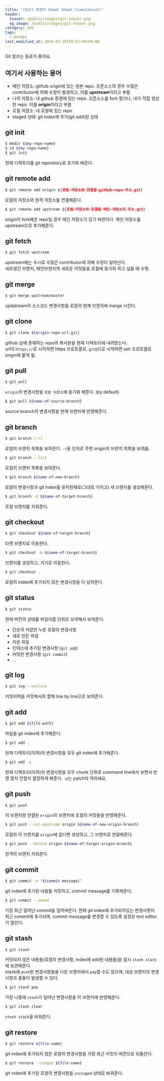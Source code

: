 ```yaml
---
title: "[Git] 명령어 Cheat Sheet (cumulative)"
header:
  teaser: /public/images/git-teaser.png
  og_image: /public/images/git-teaser.png
category: web
tags:
  - DevOps
last_modified_at: 2024-03-10T19:51:00+09:00
---
```


Git 잘쓰는 동료가 좋아요.

## 여기서 사용하는 용어

- 메인 저장소: github origin에 있는 원본 repo. 오픈소스의 경우 수많은 contributor에 의해 수정이 발생하고, 이를 **upstream**이라고 부름
- 나의 저장소: 내 github 환경에 있는 repo. 오픈소스를 fork 했거나, 내가 직접 생성한 repo. 이를 **origin**이라고 부름
- 로컬 저장소: 내 로컬에 있는 repo
- staged 상태: git index에 추가(git add)된 상태

## git init

```bash
$ mkdir ${my-repo-name}
$ cd ${my-repo-name}
$ git init
```

현재 디렉토리를 git repository로 초기화 해준다.

## git remote add

```bash
$ git remote add origin ${로컬-저장소와-연결할-github-repo-주소.git}
```

로컬의 저장소와 원격 저장소를 연결해준다.

```bash
$ git remote add upstream ${로컬-저장소와-연결할-메인-저장소의-주소.git}
```

origin이 fork해온 repo일 경우 메인 저장소가 있기 마련이다. 메인 저장소를 upstream으로 추가해준다.

## git fetch

```bash
$ git fetch upstream
```

upstream에는 수시로 수많은 contributor에 의해 수정이 일어난다.  
새로생긴 브랜치, 메인브렌치의 새로운 커밋들을 로컬에 동기화 하고 싶을 때 수행.

## git merge

```bash
$ git merge upstream/master
```

updatream의 소스코드 변경사항을 로컬의 현재 브랜치에 merge 시킨다.

## git clone

```bash
$ git clone ${origin-repo-url.git}
```

github 상에 존재하는 repo의 복사본을 현재 디렉토리에 내려받는다.  
url이 `https://`로 시작하면 https 프로토콜로, `git@`으로 시작하면 ssh 프로토콜로 origin에 붙게 됨.

## git pull

```bash
$ git pull
```

`origin`의 변경사항을 `로컬 저장소`에 동기화 해준다. (by default)

```bash
$ git pull ${name-of-source-branch}
```

source branch의 변경사항을 현재 브랜치에 반영해준다.

## git branch

```bash
$ git branch [-r]
```

로컬의 브랜치 목록을 보여준다. `-r`을 인자로 주면 origin의 브랜치 목록을 보여줌.

```bash
$ git branch --list
```

로컬의 브랜치 목록을 보여준다.

```bash
$ git branch ${name-of-new-branch}
```

로컬의 변경사항과 git index를 유지한채로(그대로 가지고) 새 브랜치를 생성해준다.

```bash
$ git branch -d ${name-of-target-branch}
```

로컬 브랜치를 지워준다.

## git checkout

```bash
$ git checkout ${name-of-target-branch}
```

타켓 브랜치로 이동한다.

```bash
$ git checkout -b ${name-of-target-branch}
```

브랜치를 생성하고, 거기로 이동한다.

```bash
$ git checkout .
```

로컬의 index에 추가되지 않은 변경사항을 다 날려준다.

## git status

```bash
$ git status
```

현재 버전의 상태를 파일이름 단위로 요약해서 보여준다.

- 단순히 저장만 누른 로컬의 변경사항
- 새로 만든 파일
- 지운 파일
- 인덱스에 추가된 변경사항 (`git add`)
- 커밋한 변경사항 (`git commit`)
- ...

## git log

```bash
$ git log --oneline
```

커밋이력을 커밋해시와 함께 line by line으로 보여준다.

## git add

```bash
$ git add ${file-path}
```

파일을 git index에 추가해준다.

```bash
$ git add .
```

현재 디렉토리(이하)의 변경사항을 모두 git index에 추가해준다.

```bash
$ git add -p
```

현재 디렉토리(이하)의 변경사항을 모두 chunk 단위로 command line에서 보면서 반영 할지 안할지 결정하게 해준다. `-p`는 patch의 약자에요.

## git push

```bash
$ git push
```

이 브랜치랑 연결된 `origin`의 브랜치에 로컬의 커밋들을 반영해준다.

```bash
$ git push --set-upstream origin ${name-of-new-origin-branch}
```

로컬의 이 브랜치를 `origin`에 없다면 생성하고, 그 브랜치로 연결해준다.

```bash
$ git push --delete origin ${name-of-target-origin-branch}
```

원격의 브랜치 지워준다.

## git commit

```bash
$ git commit -m "${commit-message}"
```

git index에 추가된 내용들 커밋하고, commit message를 기록해준다.

```bash
$ git commit --amend
```

가장 최근 일어난 commit을 덮어써준다. 현재 git index에 추가되어있는 변경사항이 최근 commit에 추가되며, commit message를 변경할 수 있도록 설정된 text editor가 열린다.

## git stash

```bash
$ git stash
```

커밋되지 않은 내용들(로컬의 변경사항, index에 add된 내용들)을 잠시 `stash stack`에 보관해준다.  
stack에 `push`된 변경사항들을 다른 브랜치에서 `pop`할 수도 있으며, 대상 브랜치의 변경사항과 충돌이 발생할 수 있다.

```bash
$ git stash pop
```

가장 나중에 `stash`가 일어난 변경사항을 이 브랜치에 반영해준다.

```bash
$ git stash clear
```

`stash stack`을 비워준다.

## git restore

```bash
$ git restore ${file-name}
```

git index에 추가되지 않은 로컬의 변경사항을 가장 최근 커밋의 버전으로 되돌린다.

```bash
$ git restore --staged ${file-name}
```

git index에 추가된 로컬의 변경사항을 `unstaged` 상태로 바꿔준다.
